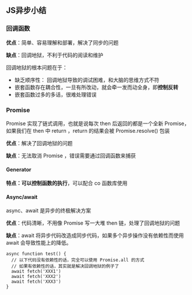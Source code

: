 ## JS异步小结

### 回调函数

**优点**：简单、容易理解和部署，解决了同步的问题

**缺点**：回调地狱，不利于代码的阅读和维护

回调地狱的根本问题在于：

- 缺乏顺序性： 回调地狱导致的调试困难，和大脑的思维方式不符
- 嵌套函数存在耦合性，一旦有所改动，就会牵一发而动全身，即**控制反转**
- 嵌套函数过多的多话，很难处理错误



### Promise

Promise 实现了链式调用，也就是说每次 then 后返回的都是一个全新 Promise，如果我们在 then 中 return ，return 的结果会被 Promise.resolve() 包装

**优点**：解决了回调地狱的问题

**缺点**：无法取消 Promise ，错误需要通过回调函数来捕获



####  Generator

**特点：可以控制函数的执行**，可以配合 co 函数库使用



####  Async/await

async、await 是异步的终极解决方案

**优点**：代码清晰，不用像 Promise 写一大堆 then 链，处理了回调地狱的问题

**缺点**：await 将异步代码改造成同步代码，如果多个异步操作没有依赖性而使用 await 会导致性能上的降低。

```
async function test() {
  // 以下代码没有依赖性的话，完全可以使用 Promise.all 的方式
  // 如果有依赖性的话，其实就是解决回调地狱的例子了
  await fetch('XXX1')
  await fetch('XXX2')
  await fetch('XXX3')
}
```

